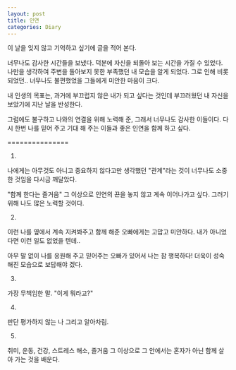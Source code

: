 ```yaml
---
layout: post
title: 인연
categories: Diary
---
```


이 날을 잊지 않고 기억하고 싶기에 글을 적어 본다.

너무나도 감사한 시간들을 보냈다.
덕분에 자신을 되돌아 보는 시간을 가질 수 있었다.
나만을 생각하여 주변을 돌아보지 못한 부족했던 내 모습을 알게 되었다.
그로 인해 비롯되었던.. 너무나도 불편했었을 그들에게 미안한 마음이 크다.

내 인생의 목표는, 과거에 부끄럽지 않은 내가 되고 싶다는 것인데
부끄러웠던 내 자신을 보았기에 지난 날을 반성한다.

그럼에도 불구하고 
나와의 연결을 위해 노력해 준, 그래서 너무나도 감사한 이들이다.
다시 한번 나를 믿어 주고 기대 해 주는 이들과
좋은 인연을 함께 하고 싶다.

===============

1.
나에게는 아무것도 아니고 중요하지 않다고만 생각했던
"관계"라는 것이 너무나도 소중한 것임을 다시금 깨달았다.

"함께 한다는 즐거움" 그 이상으로
인연의 끈을 놓지 않고 계속 이어나가고 싶다.
그러기 위해 나도 많은 노력할 것이다.

2.
이런 나를 옆에서 계속 지켜봐주고 함께 해준 오빠에게는 고맙고 미안하다.
내가 아니었다면 이런 일도 없었을 텐데.. 

아무 말 없이 나를 응원해 주고 믿어주는 오빠가 있어서 나는 참 행복하다!
더욱이 성숙해진 모습으로 보답해야 겠다.

3.
가장 무책임한 말. "이게 뭐라고?"

4.
판단 평가하지 않는 나 그리고 알아차림.

5. 
취미, 운동, 건강, 스트레스 해소, 즐거움 그 이상으로
그 안에서는 혼자가 아닌 함께 살아 가는 것을 배운다.


